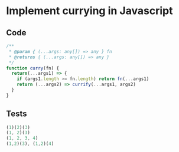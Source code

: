 # Implement currying in Javascript

## Code
```js
/**
 * @param { (...args: any[]) => any } fn
 * @returns { (...args: any[]) => any }
 */
function curry(fn) {
  return(...args1) => {
    if (args1.length >= fn.length) return fn(...args1)
    return (...args2) => currify(...args1, args2)
  }
}
```

## Tests

```js
(1)(2)(3)
(1, 2)(3)
(1, 2, 3, 4)
(1,2)(3), (1,2)(4)
```
